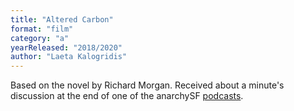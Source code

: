```yaml
---
title: "Altered Carbon"
format: "film"
category: "a"
yearReleased: "2018/2020"
author: "Laeta Kalogridis"
---
```

Based on the novel by Richard Morgan. Received about a minute's discussion at the end of one of the anarchySF
<a href="https://anchor.fm/anarchysf/episodes/The-Girl-in-The-Road--Infrastructure-and-Standpoints-eb3nqp"> podcasts</a>.
